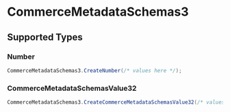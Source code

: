 # CommerceMetadataSchemas3


## Supported Types

### Number

```csharp
CommerceMetadataSchemas3.CreateNumber(/* values here */);
```

### CommerceMetadataSchemasValue32

```csharp
CommerceMetadataSchemas3.CreateCommerceMetadataSchemasValue32(/* values here */);
```
